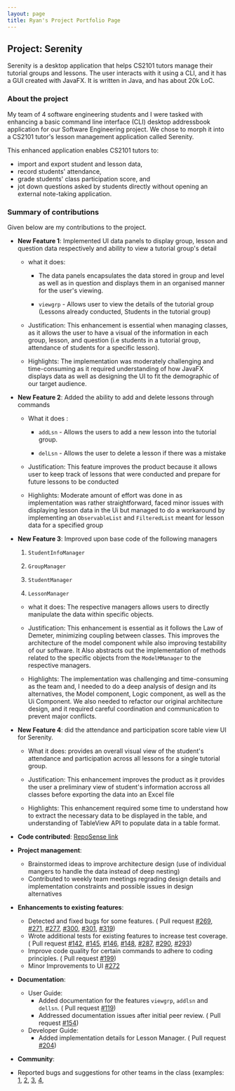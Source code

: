 ```yaml
---
layout: page
title: Ryan's Project Portfolio Page
---
```


## Project: Serenity

Serenity is a desktop application that helps CS2101 tutors manage their tutorial groups and lessons. 
The user interacts with it using a CLI, and it has a GUI created with JavaFX. 
It is written in Java, and has about 20k LoC.

### About the project

My team of 4 software engineering students and I were tasked with enhancing a basic command line 
interface (CLI) desktop addressbook application for our Software Engineering project. We chose to 
morph it into a CS2101 tutor's lesson management application called Serenity. 

This enhanced application enables CS2101 tutors to:
 * import and export student and lesson data,
 * record students' attendance,
 * grade students' class participation score, and 
 * jot down questions asked by students directly without opening an external note-taking application.

### Summary of contributions

Given below are my contributions to the project.

* **New Feature 1**: Implemented UI data panels to display group, lesson and question data respectively 
and ability to view a tutorial group's detail

    * what it does: 
       * The data panels encapsulates the data stored in group and level as well as in question and displays 
       them in an organised manner for the user's viewing.
       
       * `viewgrp` - Allows user to view the details of the tutorial group (Lessons already conducted, 
       Students in the tutorial group)
    
    * Justification: This enhancement is essential when managing classes, as it allows the user to have a visual of 
    the information in each group, lesson, and question (i.e students in a tutorial group, attendance of students for a 
    specific lesson).
    
    * Highlights: The implementation was moderately challenging and time-consuming as it required understanding 
    of how JavaFX displays data as well as designing the UI to fit the demographic of our target audience.
    
* **New Feature 2**: Added the ability to add and delete lessons through commands 

    * What it does :
    
        * `addLsn` - Allows the users to add a new lesson into the tutorial group.
        
        * `delLsn` - Allows the user to delete a lesson if there was a mistake
    
    * Justification: This feature improves the product because it allows user to keep track of lessons that were conducted
    and prepare for future lessons to be conducted 
    
    * Highlights: Moderate amount of effort was done in as implementation was rather straightforward, faced minor issues with 
    displaying lesson data in the Ui but managed to do a workaround by implementing an `ObservableList` and `FilteredList` 
    meant for lesson data for a specified group

* **New Feature 3**: Improved upon base code of the following managers
    
    1. `StudentInfoManager`

    2. `GroupManager`
    
    3. `StudentManager`
    
    4. `LessonManager`
    
    * what it does: The respective managers allows users to directly manipulate the data within specific objects.
    
    * Justification: This enhancement is essential as it follows the Law of Demeter, minimizing coupling between
    classes. This improves the architecture of the model component while also improving testability of our software. It
    Also abstracts out the implementation of methods related to the specific objects from the `ModelMManager` to the respective
    managers.
    
    * Highlights: The implementation was challenging and time-consuming as the team and, I needed to do a deep analysis of 
    design and its alternatives, the Model component, Logic component, as well as the Ui Component. We also needed to refactor
    our original architecture design, and it required careful coordination and communication to prevent major conflicts.

* **New Feature 4**: did the attendance and participation score table view UI for Serenity.
 
    * What it does: provides an overall visual view of the student's attendance and participation across all lessons for a single 
    tutorial group. 
    
    * Justification: This enhancement improves the product as it provides the user a preliminary view of student's information
    accross all classes before exporting the data into an Excel file
    
    * Highlights: This enhancement required some time to understand how to extract the necessary data to be displayed in the table,
    and understanding of TableView API to populate data in a table format.
    
    

* **Code contributed**: [RepoSense link](https://nus-cs2103-ay2021s1.github.io/tp-dashboard/#breakdown=true&search=&sort=groupTitle&sortWithin=title&since=2020-08-14&timeframe=commit&mergegroup=&groupSelect=groupByRepos&checkedFileTypes=docs~functional-code~test-code~other&tabOpen=true&tabType=authorship&tabAuthor=ryanlimjr&tabRepo=AY2021S1-CS2103T-W12-4%2Ftp%5Bmaster%5D&authorshipIsMergeGroup=false&authorshipFileTypes=docs~functional-code~test-code)

* **Project management**:
    * Brainstormed ideas to improve architecture design (use of individual mangers to handle the data instead of deep nesting)
    * Contributed to weekly team meetings regrading design details and implementation constraints and possible issues in design alternatives

* **Enhancements to existing features**:
    * Detected and fixed bugs for some features. ( Pull request 
    [#269](https://github.com/AY2021S1-CS2103T-W12-4/tp/pull/269), 
    [#271](https://github.com/AY2021S1-CS2103T-W12-4/tp/pull/271), 
    [#277](https://github.com/AY2021S1-CS2103T-W12-4/tp/pull/277), 
    [#300](https://github.com/AY2021S1-CS2103T-W12-4/tp/pull/300), 
    [#301](https://github.com/AY2021S1-CS2103T-W12-4/tp/pull/301), 
    [#319](https://github.com/AY2021S1-CS2103T-W12-4/tp/pull/319)) 
    * Wrote additional tests for existing features to increase test coverage. ( Pull request
    [#142](https://github.com/AY2021S1-CS2103T-W12-4/tp/pull/142), 
    [#145](https://github.com/AY2021S1-CS2103T-W12-4/tp/pull/145),
    [#146](https://github.com/AY2021S1-CS2103T-W12-4/tp/pull/146), 
    [#148](https://github.com/AY2021S1-CS2103T-W12-4/tp/pull/148),
    [#287](https://github.com/AY2021S1-CS2103T-W12-4/tp/pull/287),
    [#290](https://github.com/AY2021S1-CS2103T-W12-4/tp/pull/290),
    [#293](https://github.com/AY2021S1-CS2103T-W12-4/tp/pull/293))
    * Improve code quality for certain commands to adhere to coding principles. ( Pull request [#199](https://github.com/AY2021S1-CS2103T-W12-4/tp/pull/199))
    * Minor Improvements to UI [#272](https://github.com/AY2021S1-CS2103T-W12-4/tp/pull/272)
    
* **Documentation**:
    * User Guide:
        * Added documentation for the features `viewgrp`, `addlsn` and `dellsn`. ( Pull request [#119](https://github.com/AY2021S1-CS2103T-W12-4/tp/pull/119))
        * Addressed documentation issues after initial peer review. ( Pull request [#154](https://github.com/AY2021S1-CS2103T-W12-4/tp/pull/154))
    * Developer Guide:
        * Added implementation details for Lesson Manager. ( Pull request [#204](https://github.com/AY2021S1-CS2103T-W12-4/tp/pull/204))

* **Community**:
 * Reported bugs and suggestions for other teams in the class (examples: 
    [1](https://github.com/AY2021S1-CS2103T-T12-3/tp/issues/231),
    [2](https://github.com/AY2021S1-CS2103T-T12-3/tp/issues/230), 
    [3](https://github.com/AY2021S1-CS2103T-T12-3/tp/issues/229),
    [4](https://github.com/AY2021S1-CS2103T-T12-3/tp/issues/228),
